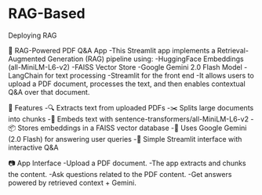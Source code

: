 # RAG-Based
Deploying RAG

🧠 RAG-Powered PDF Q&A App
-This Streamlit app implements a Retrieval-Augmented Generation (RAG) pipeline using:
-HuggingFace Embeddings (all-MiniLM-L6-v2)
-FAISS Vector Store
-Google Gemini 2.0 Flash Model
-LangChain for text processing
-Streamlit for the front end
-It allows users to upload a PDF document, processes the text, and then enables contextual Q&A over that document.

🚀 Features
-🔍 Extracts text from uploaded PDFs
-✂️ Splits large documents into chunks
-🧠 Embeds text with sentence-transformers/all-MiniLM-L6-v2
-📦 Stores embeddings in a FAISS vector database
-🤖 Uses Google Gemini (2.0 Flash) for answering user queries
-💬 Simple Streamlit interface with interactive Q&A

📷 App Interface
-Upload a PDF document.
-The app extracts and chunks the content.
-Ask questions related to the PDF content.
-Get answers powered by retrieved context + Gemini.